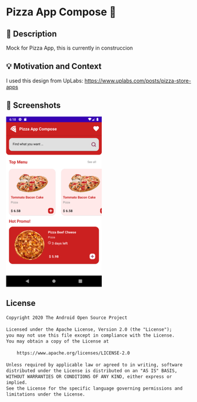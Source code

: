 # Pizza App Compose :rocket:
## :scroll: Description
Mock for Pizza App, this is currently in construccion


## :bulb: Motivation and Context
I used this design from UpLabs: https://www.uplabs.com/posts/pizza-store-apps

## :camera_flash: Screenshots
<!-- You can add more screenshots here if you like -->
<img src="/images/image_1.png" width="260">

## License
```
Copyright 2020 The Android Open Source Project

Licensed under the Apache License, Version 2.0 (the "License");
you may not use this file except in compliance with the License.
You may obtain a copy of the License at

    https://www.apache.org/licenses/LICENSE-2.0

Unless required by applicable law or agreed to in writing, software
distributed under the License is distributed on an "AS IS" BASIS,
WITHOUT WARRANTIES OR CONDITIONS OF ANY KIND, either express or implied.
See the License for the specific language governing permissions and
limitations under the License.
```
